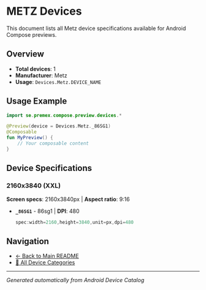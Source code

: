 # METZ Devices

This document lists all Metz device specifications available for Android Compose previews.

## Overview

- **Total devices**: 1
- **Manufacturer**: Metz
- **Usage**: `Devices.Metz.DEVICE_NAME`

## Usage Example

```kotlin
import se.premex.compose.preview.devices.*

@Preview(device = Devices.Metz._86SG1)
@Composable
fun MyPreview() {
    // Your composable content
}
```

## Device Specifications

### 2160x3840 (XXL)

**Screen specs**: 2160x3840px | **Aspect ratio**: 9:16

- **`_86SG1`** -  86sg1 | **DPI**: 480
  ```kotlin
  spec:width=2160,height=3840,unit=px,dpi=480
  ```

## Navigation

- [← Back to Main README](../../README.md)
- [📱 All Device Categories](../README.md)

---
*Generated automatically from Android Device Catalog*
